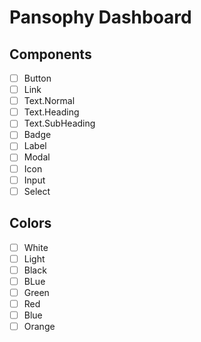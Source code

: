 # Pansophy Dashboard

## Components
- [ ] Button
- [ ] Link
- [ ] Text.Normal
- [ ] Text.Heading
- [ ] Text.SubHeading
- [ ] Badge
- [ ] Label
- [ ] Modal
- [ ] Icon
- [ ] Input
- [ ] Select

## Colors
- [ ] White
- [ ] Light
- [ ] Black
- [ ] BLue
- [ ] Green
- [ ] Red
- [ ] Blue
- [ ] Orange
